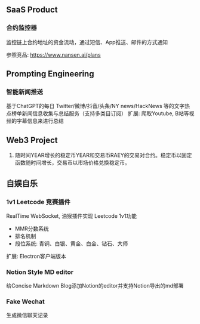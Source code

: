 ## SaaS Product

### 合约监控器

监控链上合约地址的资金流动，通过短信、App推送、邮件的方式通知

参照竞品: https://www.nansen.ai/plans

## Prompting Engineering
### 智能新闻推送

基于ChatGPT的每日 Twitter/微博/抖音/头条/NY news/HackNews 等的文字热点榜单新闻信息收集与总结服务（支持多类目订阅）
扩展: 爬取Youtube, B站等视频的字幕信息来进行总结

## Web3 Project

1. 随时间YEAR增长的稳定币YEAR和交易币RAEY的交易对合约。稳定币以固定函数随时间增长，交易币以市场价格兑换稳定币。

## 自娱自乐


### 1v1 Leetcode 竞赛插件

RealTime WebSocket, 油猴插件实现 Leetcode 1v1功能
- MMR分数系统
- 排名机制
- 段位系统: 青铜、白银、黄金、白金、钻石、大师

扩展: Electron客户端版本

### Notion Style MD editor

给Concise Markdown Blog添加Notion的editor并支持Notion导出的md部署

### Fake Wechat

生成微信聊天记录



